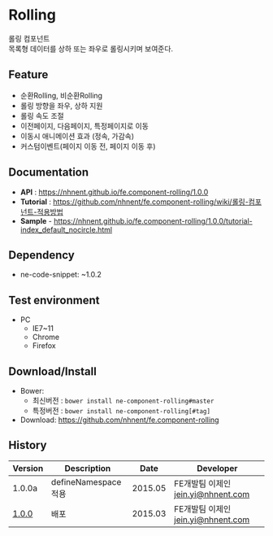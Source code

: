 Rolling
===============
롤링 컴포넌트<br>목록형 데이터를 상하 또는 좌우로 롤링시키며 보여준다.

## Feature
* 순환Rolling, 비순환Rolling
* 롤링 방향을 좌우, 상하 지원
* 롤링 속도 조절
* 이전페이지, 다음페이지, 특정페이지로 이동
* 이동시 애니메이션 효과 (정속, 가감속)
* 커스텀이벤트(페이지 이동 전, 페이지 이동 후)

## Documentation
* **API** : https://nhnent.github.io/fe.component-rolling/1.0.0
* **Tutorial** : https://github.com/nhnent/fe.component-rolling/wiki/롤링-컴포넌트-적용방법
* **Sample** - https://nhnent.github.io/fe.component-rolling/1.0.0/tutorial-index_default_nocircle.html




## Dependency
* ne-code-snippet: ~1.0.2

## Test environment
* PC
	* IE7~11
	* Chrome
	* Firefox


## Download/Install
* Bower:
   * 최신버전 : `bower install ne-component-rolling#master`
   * 특정버전 : `bower install ne-component-rolling[#tag]`
* Download: https://github.com/nhnent/fe.component-rolling

## History
| Version | Description | Date | Developer |
| ---- | ---- | ---- | ---- |
| 1.0.0a | defineNamespace적용 | 2015.05 | FE개발팀 이제인 <jein.yi@nhnent.com> |
| <a href="https://github.nhnent.com/pages/fe/component-rolling/1.0.0">1.0.0</a> | 배포 | 2015.03 | FE개발팀 이제인 <jein.yi@nhnent.com> |
